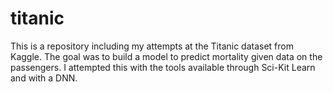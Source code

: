 # titanic
This is a repository including my attempts at the Titanic dataset from Kaggle. The goal was to build a model to predict mortality given data on the passengers. I attempted this with the tools available through Sci-Kit Learn and with a DNN.

